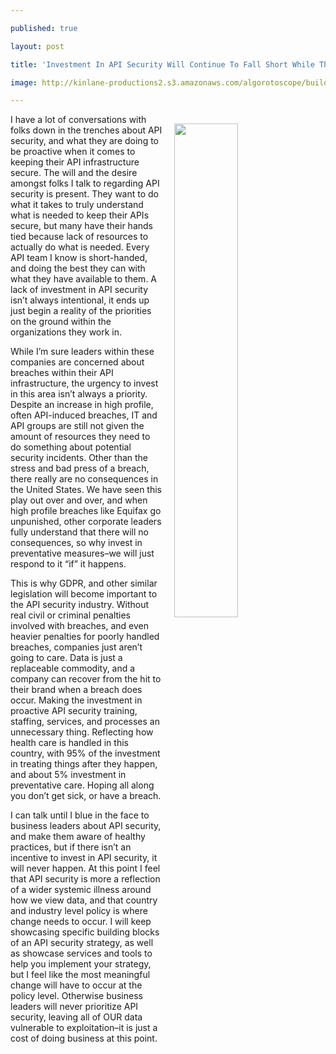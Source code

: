 ---
published: true
layout: post
title: 'Investment In API Security Will Continue To Fall Short While There Is No'
image: http://kinlane-productions2.s3.amazonaws.com/algorotoscope/builder/filtered/64_128_800_500_0_max_0_-1_-1.jpg
---

<p><img src="https://kinlane-productions2.s3.amazonaws.com/algorotoscope/builder/filtered/64_128_800_500_0_max_0_-1_-1.jpg" width="45%" align="right" style="padding: 15px;" />
<p>I have a lot of conversations with folks down in the trenches about API security, and what they are doing to be proactive when it comes to keeping their API infrastructure secure. The will and the desire amongst folks I talk to regarding API security is present. They want to do what it takes to truly understand what is needed to keep their APIs secure, but many have their hands tied because lack of resources to actually do what is needed. Every API team I know is short-handed, and doing the best they can with what they have available to them. A lack of investment in API security isn’t always intentional, it ends up just begin a reality of the priorities on the ground within the organizations they work in.

<p>While I’m sure leaders within these companies are concerned about breaches within their API infrastructure, the urgency to invest in this area isn’t always a priority. Despite an increase in high profile, often API-induced breaches, IT and API groups are still not given the amount of resources they need to do something about potential security incidents. Other than the stress and bad press of a breach, there really are no consequences in the United States. We have seen this play out over and over, and when high profile breaches like Equifax go unpunished, other corporate leaders fully understand that there will no consequences, so why invest in preventative measures–we will just respond to it “if” it happens.

<p>This is why GDPR, and other similar legislation will become important to the API security industry. Without real civil or criminal penalties involved with breaches, and even heavier penalties for poorly handled breaches, companies just aren’t going to care. Data is just a replaceable commodity, and a company can recover from the hit to their brand when a breach does occur. Making the investment in proactive API security training, staffing, services, and processes an unnecessary thing. Reflecting how health care is handled in this country, with 95% of the investment in treating things after they happen, and about 5% investment in preventative care. Hoping all along you don’t get sick, or have a breach.

<p>I can talk until I blue in the face to business leaders about API security, and make them aware of healthy practices, but if there isn’t an incentive to invest in API security, it will never happen. At this point I feel that API security is more a reflection of a wider systemic illness around how we view data, and that country and industry level policy is where change needs to occur. I will keep showcasing specific building blocks of an API security strategy, as well as showcase services and tools to help you implement your strategy, but I feel like the most meaningful change will have to occur at the policy level. Otherwise business leaders will never prioritize API security, leaving all of OUR data vulnerable to exploitation–it is just a cost of doing business at this point.


